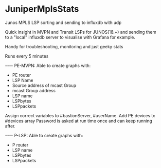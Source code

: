 # JuniperMplsStats
Junos MPLS LSP sorting and sending to influxdb with udp

Quick insight in MVPN and Transit LSPs for JUNOS(18.+) and sending them to a "local" influxdb server to visualise with Grafana for example.

Handy for troubleshooting, monitoring and just geeky stats

Runs every 5 minutes

---- PE-MVPN: Able to create graphs with:
- PE router
- LSP Name
- Source address of mcast Group
- mcast Group address
- LSP name
- LSPbytes
- LSPpackets


Assign correct variables to #bastionServer, #userName. Add PE devices to #devices array
Password is asked at run time once and can keep running after.

---- P-LSP: Able to create graphs with:
- P router
- LSP name
- LSPbytes
- LSPpackets
